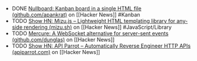 - DONE [Nullboard: Kanban board in a single HTML file (github.com/apankrat)](https://news.ycombinator.com/item?id=42461688) on [[Hacker News]] #Kanban
- TODO [Show HN: Mizu.js – Lightweight HTML templating library for any-side rendering (mizu.sh)](https://news.ycombinator.com/item?id=42464310) on [[Hacker News]] #JavaScript/Library
- TODO [Mercure: A WebSocket alternative for server-sent events (github.com/dunglas)](https://news.ycombinator.com/item?id=42571651) on [[Hacker News]]
- TODO [Show HN: API Parrot – Automatically Reverse Engineer HTTP APIs (apiparrot.com)](https://news.ycombinator.com/item?id=42565821) on [[Hacker News]]